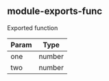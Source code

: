 <a name="module_module-exports-func"></a>
## module-exports-func
Exported function

  

| Param | Type   |
| ----- | ------ |
| one   | number |
| two   | number |


